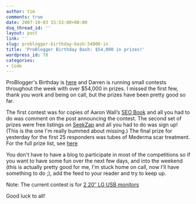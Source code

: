 ```yaml
---
author: tim
comments: true
date: 2007-10-03 15:53:00+00:00
dsq_thread_id: ''
layout: post
link: ''
slug: problogger-birthday-bash-54000-in
title: 'ProBlogger Birthday Bash: $54,000 in prizes!'
wordpress_id: 78
categories:
- Code
---
```


ProBlogger's Birthday is
[here](http://www.problogger.net/archives/2007/10/02/54000-worth-of-prizes-on-offer-in-the-problogger-birthday-bash-competitions/) and Darren is running
small contests throughout the week with over $54,000 in prizes. I missed the
first few, thank you work and being on call, but the prizes have been pretty
good so far.  
  
The first contest was for copies of Aaron Wall’s [SEO
Book](http://www.seobook.com/) and all you had to do was comment on the post
announcing the contest. The second set of prizes were free listings on
[SeekZap](http://www.seekzap.com/) and all you had to do was sign up! (This is
the one I'm really bummed about missing.) The final prize for yesterday for
the first 25 responders was tubes of Mederma scar treatment. For the full
prize list, see [here](http://feeds.feedburner.com/~r/ProbloggerHelpingBloggersEarnMoney/~3/164167517/)  
  
You don't have to have a blog to participate in most of the competitions so if
you want to have some fun over the next few days, and into the weekend (this
is actually pretty good for me, I'm stuck home on call, now I'll have
something to do ;), add the feed to your reader and try to keep up.  
  
Note: The current contest is for [2 20″ LG USB
monitors](http://www.problogger.net/archives/2007/10/03/win-two-lg-usb-monitors-from-displaylink-giveaway/)  
  
Good luck to all!

